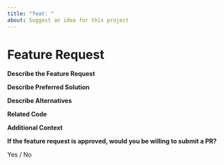 ```yaml
---
title: "feat: "
about: Suggest an idea for this project
---
```


# Feature Request

**Describe the Feature Request**

<!-- A clear and concise description of what the feature request is. Please include if your feature request is related to a problem below. -->

**Describe Preferred Solution**

<!-- A clear and concise description of what you want to happen below. -->

**Describe Alternatives**

<!-- A clear and concise description of any alternative solutions or features you've considered below. -->

**Related Code**

<!-- If you are able to illustrate the bug or feature request with an example, please provide it below. -->

**Additional Context**

<!-- List any other information that is relevant to your issue below. Stack traces, related issues, suggestions on how to add, use case, Stack Overflow links, forum links, screenshots, OS if applicable, etc. -->

**If the feature request is approved, would you be willing to submit a PR?**

Yes / No <!-- Help can be provided if you need assistance submitting a PR -->
